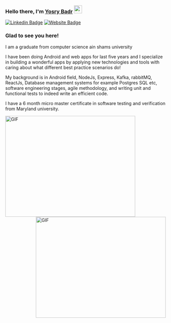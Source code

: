 ### Hello there, I'm <a href="https://g.dev/yosrybadr" target="_blank">Yosry Badr</a> <img src="https://media.giphy.com/media/hvRJCLFzcasrR4ia7z/giphy.gif" width="25px">

[![Linkedin Badge](https://img.shields.io/badge/-LinkedIn-0e76a8?style=flat-square&logo=Linkedin&logoColor=white)](https://www.linkedin.com/in/yosry-badr/)
[![Website Badge](https://img.shields.io/badge/Website-3b5998?style=flat-square&logo=google-chrome&logoColor=white)](https://yosrybadr.my.canva.site/)


### Glad to see you here! &nbsp; 

I am a graduate from computer science ain shams university 

I have been doing Android and web apps for last five years and I specialize in building a wonderful apps by
applying new technologies and tools with caring about what different best practice scenarios do! 

My background is in Android field, NodeJs, Express, Kafka, rabbitMQ, ReactJs, Database management systems 
for example Postgres SQL etc, software engineering stages, agile methodology, and writing unit and functional tests
to indeed write an efficient code.

I have a 6 month micro master certificate in software testing and verification from Maryland university.

<img align="left" alt="GIF" src="https://github.com/codebyyosry/codebyyosry/blob/main/original-5c5b070e2f513f33123fe514e382e246.gif?raw=true" width="408" height="318" />
<img align="right" alt="GIF" src="https://github.com/user-attachments/assets/6ea124b5-e14d-4c5b-85a2-f4a806da2ec3" width="408" height="318" />
